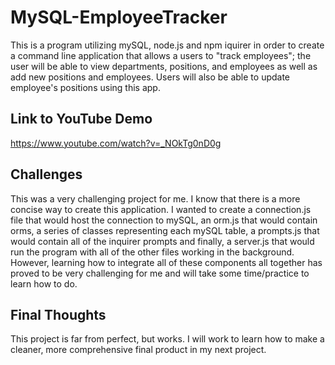 # MySQL-EmployeeTracker

This is a program utilizing mySQL, node.js and npm iquirer in order to create a command line application that allows a users to "track employees"; the user will be able to view departments, positions, and employees as well as add new positions and employees. Users will also be able to update employee's positions using this app.

## Link to YouTube Demo

https://www.youtube.com/watch?v=_NOkTg0nD0g

## Challenges

This was a very challenging project for me. I know that there is a more concise way to create this application. I wanted to create a connection.js file that would host the connection to mySQL, an orm.js that would contain orms, a series of classes representing each mySQL table, a prompts.js that would contain all of the inquirer prompts and finally, a server.js that would run the program with all of the other files working in the background. However, learning how to integrate all of these components all together has proved to be very challenging for me and will take some time/practice to learn how to do.

## Final Thoughts

This project is far from perfect, but works. I will work to learn how to make a cleaner, more comprehensive final product in my next project.
